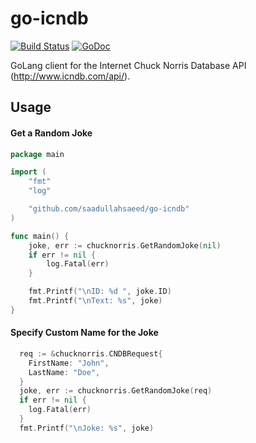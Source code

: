 # go-icndb

[![Build Status](https://travis-ci.org/saadullahsaeed/go-icndb.svg?branch=master)](https://travis-ci.org/saadullahsaeed/go-icndb)
[![GoDoc](https://godoc.org/github.com/saadullahsaeed/go-icndb?status.svg)](https://godoc.org/github.com/saadullahsaeed/go-icndb)

GoLang client for the Internet Chuck Norris Database API (http://www.icndb.com/api/).

## Usage

#### Get a Random Joke

```go
package main

import (
	"fmt"
	"log"

	"github.com/saadullahsaeed/go-icndb"
)

func main() {
	joke, err := chucknorris.GetRandomJoke(nil)
	if err != nil {
		log.Fatal(err)
	}

	fmt.Printf("\nID: %d ", joke.ID)
	fmt.Printf("\nText: %s", joke)
}
```

#### Specify Custom Name for the Joke

```go
  req := &chucknorris.CNDBRequest{
    FirstName: "John",
    LastName: "Doe",
  }
  joke, err := chucknorris.GetRandomJoke(req)
  if err != nil {
  	log.Fatal(err)
  }
  fmt.Printf("\nJoke: %s", joke)
```
